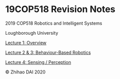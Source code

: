 # 19COP518 Revision Notes

2019 COP518 Robotics and Intelligent Systems

Loughborough University



[Lecture 1: Overview](lecture-01.md)

[Lecture 2 & 3: Behaviour-Based Robotics](lecture-02.md)

[Lecture 4: Sensing / Perception](lecture-04.md)



© Zhihao DAI 2020

